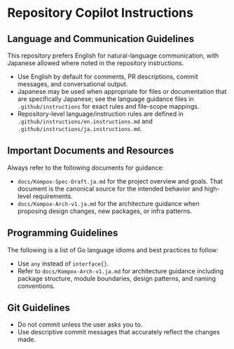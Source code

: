 # Repository Copilot Instructions

## Language and Communication Guidelines

This repository prefers English for natural-language communication, with Japanese allowed where noted in the repository instructions.

- Use English by default for comments, PR descriptions, commit messages, and conversational output.
- Japanese may be used when appropriate for files or documentation that are specifically Japanese; see the language guidance files in `.github/instructions` for exact rules and file-scope mappings.
- Repository-level language/instruction rules are defined in `.github/instructions/en.instructions.md` and `.github/instructions/ja.instructions.md`.

## Important Documents and Resources

Always refer to the following documents for guidance:

- `docs/Kompox-Spec-Draft.ja.md` for the project overview and goals. That document is the canonical source for the intended behavior and high-level requirements.
- `docs/Kompox-Arch-v1.ja.md` for the architecture guidance when proposing design changes, new packages, or infra patterns.

## Programming Guidelines

The following is a list of Go language idioms and best practices to follow:

- Use `any` instead of `interface{}`.
- Refer to `docs/Kompox-Arch-v1.ja.md` for architecture guidance including package structure, module boundaries, design patterns, and naming conventions.

## Git Guidelines

- Do not commit unless the user asks you to.
- Use descriptive commit messages that accurately reflect the changes made.
